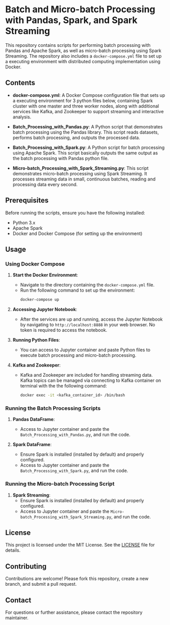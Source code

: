 # Batch and Micro-batch Processing with Pandas, Spark, and Spark Streaming

This repository contains scripts for performing batch processing with Pandas and Apache Spark, as well as micro-batch processing using Spark Streaming. The repository also includes a `docker-compose.yml` file to set up a executing environment with distributed computing implementation using Docker.

## Contents

- **docker-compose.yml**: A Docker Compose configuration file that sets up a executing environment for 3 python files below, containing Spark cluster with one master and three worker nodes, along with additional services like Kafka, and Zookeeper to support streaming and interactive analysis.

- **Batch_Processing_with_Pandas.py**: A Python script that demonstrates batch processing using the Pandas library. This script reads datasets, performs batch processing, and outputs the processed data.
  
- **Batch_Processing_with_Spark.py**: A Python script for batch processing using Apache Spark. This script basically outputs the same output as the batch processing with Pandas python file.
  
- **Micro-batch_Processing_with_Spark_Streaming.py**: This script demonstrates micro-batch processing using Spark Streaming. It processes streaming data in small, continuous batches, reading and processing data every second.

## Prerequisites

Before running the scripts, ensure you have the following installed:

- Python 3.x
- Apache Spark
- Docker and Docker Compose (for setting up the environment)

## Usage

### Using Docker Compose

1. **Start the Docker Environment**:
   - Navigate to the directory containing the `docker-compose.yml` file.
   - Run the following command to set up the environment:
     ```bash
     docker-compose up
     ```

2. **Accessing Jupyter Notebook**:
   - After the services are up and running, access the Jupyter Notebook by navigating to `http://localhost:8888` in your web browser. No token is required to access the notebook.

3. **Running Python Files**:
   - You can access to Jupyter container and paste Python files to execute batch processing and micro-batch processing.

4. **Kafka and Zookeeper**:
   - Kafka and Zookeeper are included for handling streaming data. Kafka topics can be managed via connecting to Kafka container on terminal with the the following command:
     ```bash
     docker exec -it <kafka_container_id> /bin/bash
     ```

### Running the Batch Processing Scripts

1. **Pandas DataFrame**:
   - Access to Jupyter container and paste the `Batch_Processing_with_Pandas.py`, and run the code.

2. **Spark DataFrame**:
   - Ensure Spark is installed (installed by default) and properly configured.
   - Access to Jupyter container and paste the `Batch_Processing_with_Spark.py`, and run the code.

### Running the Micro-batch Processing Script

1. **Spark Streaming**:
   - Ensure Spark is installed (installed by default) and properly configured.
   - Access to Jupyter container and paste the `Micro-batch_Processing_with_Spark_Streaming.py`, and run the code.


## License

This project is licensed under the MIT License. See the [LICENSE](LICENSE) file for details.

## Contributing

Contributions are welcome! Please fork this repository, create a new branch, and submit a pull request.

## Contact

For questions or further assistance, please contact the repository maintainer.
